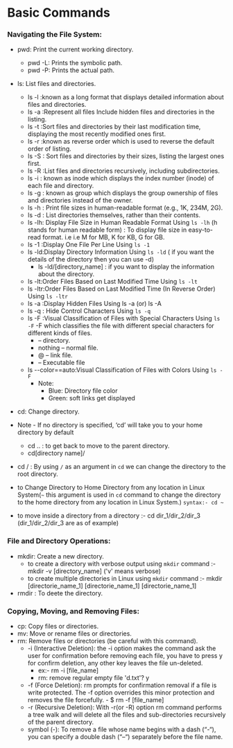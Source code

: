 # Basic Commands 
### Navigating the File System:
* pwd: Print the current working directory.
  * pwd -L: Prints the symbolic path. 
  * pwd -P: Prints the actual path.
* ls: List files and directories.
  * ls -l :known as a long format that displays detailed information about files and directories.
  * ls -a :Represent all files Include hidden files and directories in the listing.
  * ls -t :Sort files and directories by their last modification time, displaying the most recently modified ones first.
  * ls -r :known as reverse order which is used to reverse the default order of listing.
  * ls -S : Sort files and directories by their sizes, listing the largest ones first.
  * ls -R :List files and directories recursively, including subdirectories.
  * ls -i : known as inode which displays the index number (inode) of each file and directory.
  * ls -g : known as group which displays the group ownership of files and directories instead of the owner.
  * ls -h : Print file sizes in human-readable format (e.g., 1K, 234M, 2G).
  * ls -d : List directories themselves, rather than their contents.
  * ls -lh: Display File Size in Human Readable Format Using `ls -lh`  (h stands for human readable form) : To display file size in easy-to-read format. i.e i.e M for MB, K for KB, G for GB.
  * ls -1 :Display One File Per Line Using `ls -1 `
  * ls -ld:Display Directory Information Using `ls -ld` ( if you want the details of the directory then you can use -d)
     * ls -ld/[directory_name] :  if you want to display the information about the directory.
  * ls -lt:Order Files Based on Last Modified Time Using `ls -lt`
  * ls -ltr:Order Files Based on Last Modified Time (In Reverse Order) Using `ls -ltr `
  * ls -a :Display Hidden Files Using ls -a (or) ls -A
  * ls -q : Hide Control Characters Using `ls -q`
  * ls -F :Visual Classification of Files with Special Characters Using `ls -F`
            -F which classifies the file with different special characters for different kinds of files.
    * – directory.
    * nothing – normal file.
    * @ – link file.
    * – Executable file
  * ls --color==auto:Visual Classification of Files with Colors Using `ls -F`
      * Note:
         * Blue: Directory file color
         * Green: soft links get displayed 
       
   
* cd: Change directory.
* Note - If no directory is specified, ‘cd’ will take you to your home directory by default
   * cd .. : to get back to move to the parent directory.
   * cd[directory name]/
* cd / : By using `/` as an argument in `cd` we can change the directory to the root directory.
* to Change Directory to Home Directory from any location in Linux System(`~` this argument is used in `cd` command to change the directory to the home directory from any location in Linux System.)
   `syntax:- cd ~`
* to move inside a directory from a directory :- cd dir_1/dir_2/dir_3 (dir_1/dir_2/dir_3 are as of example)
### File and Directory Operations:
* mkdir: Create a new directory.
   * to create a directory with verbose output using `mkdir` command :- mkdir -v [directory_name] ('v' means verbose) 
   * to create multiple directories in Linux using `mkdir` command :- mkdir [directorie_name_1] [directorie_name_1] [directorie_name_1]
* rmdir : To deete the directory.
### Copying, Moving, and Removing Files:
* cp: Copy files or directories.
* mv: Move or rename files or directories.
* rm: Remove files or directories (be careful with this command).
  * -i (Interactive Deletion): the -i option makes the command ask the user for confirmation before removing each file, you have to press y for confirm deletion, any other key leaves the file un-deleted.
      - ex:- rm -i [file_name]
      - rm: remove regular empty file 'd.txt'? y
  *  -f (Force Deletion): rm prompts for confirmation removal if a file is write protected. The -f option overrides this minor protection and removes the file forcefully.
          - $ rm -f [file_name]
  *  -r (Recursive Deletion): With -r(or -R) option rm command performs a tree walk and will delete all the files and sub-directories recursively of the parent directory.
  *  symbol (-): To remove a file whose name begins with a dash (“-“), you can specify a double dash (“–“) separately before the file name. 
